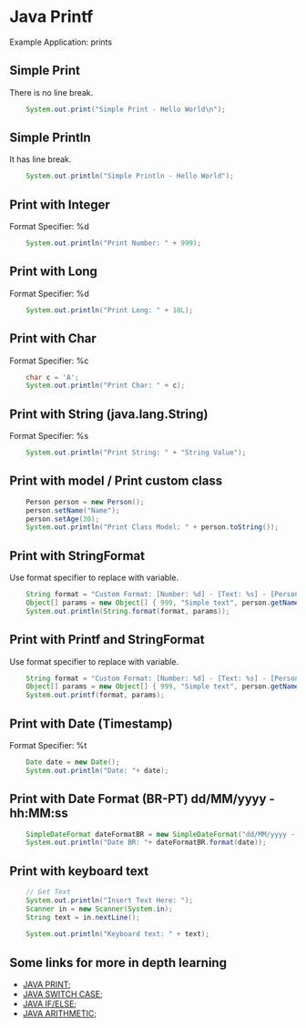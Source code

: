 # Java Printf


Example Application: prints

## Simple Print

There is no line break.

```java
	System.out.print("Simple Print - Hello World\n");
```

## Simple Println

It has line break.

```java
	System.out.println("Simple Println - Hello World");
```


## Print with Integer

Format Specifier: %d

```java
	System.out.println("Print Number: " + 999);
```


## Print with Long

Format Specifier: %d

```java
	System.out.println("Print Long: " + 10L);
```

## Print with Char

Format Specifier: %c

```java
	char c = 'A';
	System.out.println("Print Char: " + c);
```
		
## Print with String (java.lang.String)

Format Specifier: %s

```java
	System.out.println("Print String: " + "String Value");
```

## Print with model / Print custom class

```java
	Person person = new Person();
	person.setName("Name");
	person.setAge(30);
	System.out.println("Print Class Model: " + person.toString());
```

## Print with StringFormat

Use format specifier to replace with variable.

```java
	String format = "Custom Format: [Number: %d] - [Text: %s] - [Person Name: %s, Person Age: %d]";
	Object[] params = new Object[] { 999, "Simple text", person.getName(), person.getAge() };
	System.out.println(String.format(format, params));
```
		
## Print with Printf and StringFormat

Use format specifier to replace with variable.

```java
	String format = "Custom Format: [Number: %d] - [Text: %s] - [Person Name: %s, Person Age: %d]";
	Object[] params = new Object[] { 999, "Simple text", person.getName(), person.getAge() };
	System.out.printf(format, params);
```
		
		
## Print with Date (Timestamp)

Format Specifier: %t

```java
	Date date = new Date();
	System.out.println("Date: "+ date);
```
		
## Print with Date Format (BR-PT) dd/MM/yyyy - hh:MM:ss
```java
	SimpleDateFormat dateFormatBR = new SimpleDateFormat("dd/MM/yyyy - hh:MM:ss");
	System.out.println("Date BR: "+ dateFormatBR.format(date));
```
		
## Print with keyboard text
```java
	// Get Text
	System.out.println("Insert Text Here: ");
	Scanner in = new Scanner(System.in);
	String text = in.nextLine();
	
	System.out.println("Keyboard text: " + text);
```
		
## Some links for more in depth learning

* [JAVA PRINT](https://github.com/fefong/java_print);
* [JAVA SWITCH CASE](https://github.com/fefong/java_switch);
* [JAVA IF/ELSE](https://github.com/fefong/java_ifElse);
* [JAVA ARITHMETIC](https://github.com/fefong/java_calculator);

